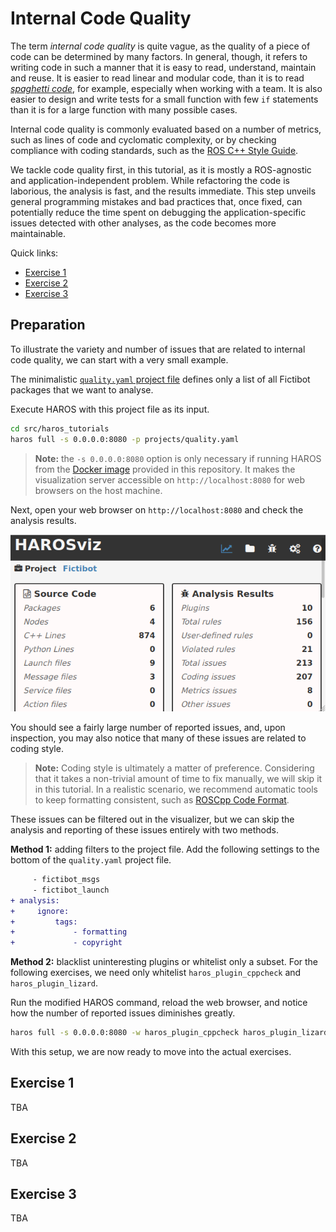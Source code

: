 # Internal Code Quality

The term *internal code quality* is quite vague, as the quality of a piece of code can be determined by many factors.
In general, though, it refers to writing code in such a manner that it is easy to read, understand, maintain and reuse.
It is easier to read linear and modular code, than it is to read [*spaghetti code*](https://en.wikipedia.org/wiki/Spaghetti_code), for example, especially when working with a team.
It is also easier to design and write tests for a small function with few `if` statements than it is for a large function with many possible cases.

Internal code quality is commonly evaluated based on a number of metrics, such as lines of code and cyclomatic complexity, or by checking compliance with coding standards, such as the [ROS C++ Style Guide](https://wiki.ros.org/CppStyleGuide).

We tackle code quality first, in this tutorial, as it is mostly a ROS-agnostic and application-independent problem.
While refactoring the code is laborious, the analysis is fast, and the results immediate.
This step unveils general programming mistakes and bad practices that, once fixed, can potentially reduce the time spent on debugging the application-specific issues detected with other analyses, as the code becomes more maintainable.

Quick links:

- [Exercise 1](#exercise-1)
- [Exercise 2](#exercise-2)
- [Exercise 3](#exercise-3)

## Preparation

To illustrate the variety and number of issues that are related to internal code quality, we can start with a very small example.

The minimalistic [`quality.yaml` project file](https://github.com/git-afsantos/haros_tutorials/blob/master/projects/quality.yaml) defines only a list of all Fictibot packages that we want to analyse.

Execute HAROS with this project file as its input.

```bash
cd src/haros_tutorials
haros full -s 0.0.0.0:8080 -p projects/quality.yaml
```

> **Note:** the `-s 0.0.0.0:8080` option is only necessary if running HAROS from the [Docker image](https://github.com/git-afsantos/haros_tutorials/tree/master/docker) provided in this repository. It makes the visualization server accessible on `http://localhost:8080` for web browsers on the host machine.

Next, open your web browser on `http://localhost:8080` and check the analysis results.

![Analysis Screen 1](https://github.com/git-afsantos/haros_tutorials/blob/master/exercises/sec2-code-quality/screen1.png)

You should see a fairly large number of reported issues, and, upon inspection, you may also notice that many of these issues are related to coding style.

> **Note:** Coding style is ultimately a matter of preference.
> Considering that it takes a non-trivial amount of time to fix manually, we will skip it in this tutorial.
> In a realistic scenario, we recommend automatic tools to keep formatting consistent, such as [ROSCpp Code Format](https://github.com/PickNikRobotics/roscpp_code_format).

These issues can be filtered out in the visualizer, but we can skip the analysis and reporting of these issues entirely with two methods.

**Method 1:** adding filters to the project file.
Add the following settings to the bottom of the `quality.yaml` project file.

```diff
     - fictibot_msgs
     - fictibot_launch
+ analysis:
+     ignore:
+         tags:
+             - formatting
+             - copyright
```

**Method 2:** blacklist uninteresting plugins or whitelist only a subset.
For the following exercises, we need only whitelist `haros_plugin_cppcheck` and `haros_plugin_lizard`.

Run the modified HAROS command, reload the web browser, and notice how the number of reported issues diminishes greatly.

```bash
haros full -s 0.0.0.0:8080 -w haros_plugin_cppcheck haros_plugin_lizard -p projects/quality.yaml
```

With this setup, we are now ready to move into the actual exercises.

## Exercise 1

TBA

## Exercise 2

TBA

## Exercise 3

TBA
